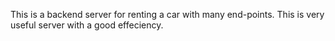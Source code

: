 This is a backend server for renting a car with many end-points.
This is very useful server with a good effeciency.